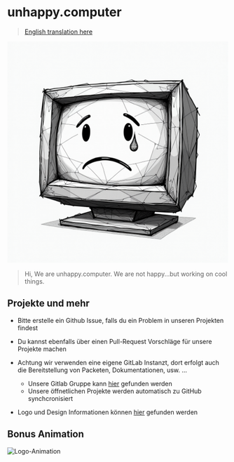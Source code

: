 # unhappy.computer

> [English translation here](/README_en.md)

![Logo](/assets/Logo.png)

> Hi, We are unhappy.computer. We are not happy...but working on cool things.

## Projekte und mehr

- Bitte erstelle ein Github Issue, falls du ein Problem in unseren Projekten findest
- Du kannst ebenfalls über einen Pull-Request Vorschläge für unsere Projekte machen
- Achtung wir verwenden eine eigene GitLab Instanzt, dort erfolgt auch die Bereitstellung von Packeten, Dokumentationen, usw. ...
    - Unsere Gitlab Gruppe kann [hier](https://git.unhappy.computer/uc) gefunden werden
    - Unsere öffnetlichen Projekte werden automatisch zu GitHub synchcronisiert

- Logo und Design Informationen können [hier](/Logo-and-Design.md) gefunden werden

## Bonus Animation

![Logo-Animation](/assets/Logo-Animation.gif)
